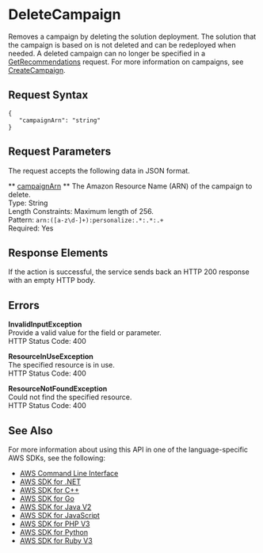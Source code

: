 # DeleteCampaign<a name="API_DeleteCampaign"></a>

Removes a campaign by deleting the solution deployment\. The solution that the campaign is based on is not deleted and can be redeployed when needed\. A deleted campaign can no longer be specified in a [GetRecommendations](https://docs.aws.amazon.com/personalize/latest/dg/API_RS_GetRecommendations.html) request\. For more information on campaigns, see [CreateCampaign](API_CreateCampaign.md)\.

## Request Syntax<a name="API_DeleteCampaign_RequestSyntax"></a>

```
{
   "campaignArn": "string"
}
```

## Request Parameters<a name="API_DeleteCampaign_RequestParameters"></a>

The request accepts the following data in JSON format\.

 ** [campaignArn](#API_DeleteCampaign_RequestSyntax) **   <a name="personalize-DeleteCampaign-request-campaignArn"></a>
The Amazon Resource Name \(ARN\) of the campaign to delete\.  
Type: String  
Length Constraints: Maximum length of 256\.  
Pattern: `arn:([a-z\d-]+):personalize:.*:.*:.+`   
Required: Yes

## Response Elements<a name="API_DeleteCampaign_ResponseElements"></a>

If the action is successful, the service sends back an HTTP 200 response with an empty HTTP body\.

## Errors<a name="API_DeleteCampaign_Errors"></a>

 **InvalidInputException**   
Provide a valid value for the field or parameter\.  
HTTP Status Code: 400

 **ResourceInUseException**   
The specified resource is in use\.  
HTTP Status Code: 400

 **ResourceNotFoundException**   
Could not find the specified resource\.  
HTTP Status Code: 400

## See Also<a name="API_DeleteCampaign_SeeAlso"></a>

For more information about using this API in one of the language\-specific AWS SDKs, see the following:
+  [ AWS Command Line Interface](https://docs.aws.amazon.com/goto/aws-cli/personalize-2018-05-22/DeleteCampaign) 
+  [ AWS SDK for \.NET](https://docs.aws.amazon.com/goto/DotNetSDKV3/personalize-2018-05-22/DeleteCampaign) 
+  [ AWS SDK for C\+\+](https://docs.aws.amazon.com/goto/SdkForCpp/personalize-2018-05-22/DeleteCampaign) 
+  [ AWS SDK for Go](https://docs.aws.amazon.com/goto/SdkForGoV1/personalize-2018-05-22/DeleteCampaign) 
+  [ AWS SDK for Java V2](https://docs.aws.amazon.com/goto/SdkForJavaV2/personalize-2018-05-22/DeleteCampaign) 
+  [ AWS SDK for JavaScript](https://docs.aws.amazon.com/goto/AWSJavaScriptSDK/personalize-2018-05-22/DeleteCampaign) 
+  [ AWS SDK for PHP V3](https://docs.aws.amazon.com/goto/SdkForPHPV3/personalize-2018-05-22/DeleteCampaign) 
+  [ AWS SDK for Python](https://docs.aws.amazon.com/goto/boto3/personalize-2018-05-22/DeleteCampaign) 
+  [ AWS SDK for Ruby V3](https://docs.aws.amazon.com/goto/SdkForRubyV3/personalize-2018-05-22/DeleteCampaign) 